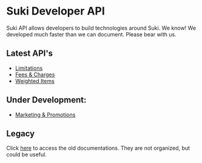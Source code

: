 # Suki Developer API

Suki API allows developers to build technologies around Suki. We know! We developed much faster than we can document. Please bear with us.

## Latest API's

- [Limitations](vendor/limit_quantity.md)
- [Fees & Charges](vendor/fees.md)
- [Weighted Items](vendor/weighted.md)

## Under Development:

- [Marketing & Promotions](marketing/index.md)

## Legacy

Click [here](legacy.md) to access the old documentations. They are not organized, but could be useful.
